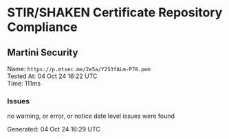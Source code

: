 # STIR/SHAKEN Certificate Repository Compliance

## Martini Security

Name: `https://p.mtsec.me/2e5a/Y2S3fALm-P78.pem`\
Tested At: 04 Oct 24 16:22 UTC\
Time: 111ms

### Issues

no warning, or error, or notice date level issues were found

Generated: 04 Oct 24 16:29 UTC